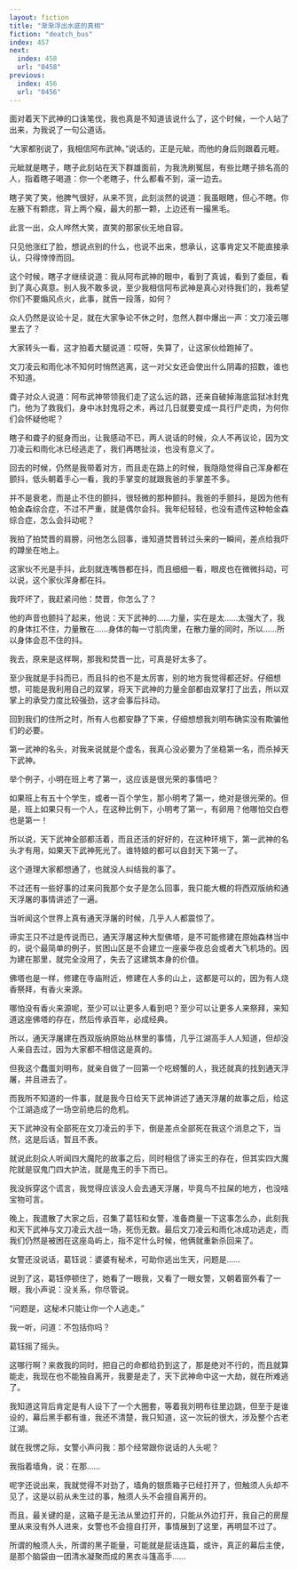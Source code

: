 ```yaml
---
layout: fiction
title: "渐渐浮出水底的真相"
fiction: "deatch_bus"
index: 457
next:
  index: 458
  url: "0458"
previous:
  index: 456
  url: "0456"
---
```

面对着天下武神的口诛笔伐，我也真是不知道该说什么了，这个时候，一个人站了出来，为我说了一句公道话。

“大家都别说了，我相信阿布武神。”说话的，正是元眦，而他的身后则跟着元睚。

元眦就是瞎子，瞎子此刻站在天下群雄面前，为我洗刷冤屈，有些比瞎子排名高的人，指着瞎子喝道：你一个老瞎子，什么都看不到，滚一边去。

瞎子笑了笑，他脾气很好，从来不货，此刻淡然的说道：我虽眼瞎，但心不瞎。你左腋下有颗痣，背上两个瘊，最大的那一颗，上边还有一撮黑毛。

此言一出，众人哗然大笑，直笑的那家伙无地自容。

只见他涨红了脸，想说点别的什么，也说不出来，想承认，这事肯定又不能直接承认，只得悻悻而回。

这个时候，瞎子才继续说道：我从阿布武神的眼中，看到了真诚，看到了委屈，看到了真心真意。别人我不敢多说，至少我相信阿布武神是真心对待我们的，我希望你们不要煽风点火，此事，就告一段落，如何？

众人仍然是议论十足，就在大家争论不休之时，忽然人群中爆出一声：文刀凌云哪里去了？

大家转头一看，这才拍着大腿说道：哎呀，失算了，让这家伙给跑掉了。

文刀凌云和雨化冰不知何时悄然逃离，这一对父女还会使出什么阴毒的招数，谁也不知道。

聋子对众人说道：阿布武神带领我们走了这么远的路，还亲自破掉海底监狱冰封鬼门，他为了救我们，身中冰封鬼将之术，再过几日就要变成一具行尸走肉，为何你们会怀疑他呢？

瞎子和聋子的挺身而出，让我感动不已，两人说话的时候，众人不再议论，因为文刀凌云和雨化冰已经逃走了，我们再瞎扯淡，也没有意义了。

回去的时候，仍然是我带着对方，而且走在路上的时候，我隐隐觉得自己浑身都在颤抖，低头朝着手心一看，我的手掌变的就跟我爸的手掌差不多。

并不是衰老，而是止不住的颤抖，很轻微的那种颤抖。我爸的手颤抖，是因为他有帕金森综合症，不过不严重，就是偶尔会抖。我年纪轻轻，也没有遗传这种帕金森综合症，怎么会抖动呢？

我拍了拍焚晋的肩膀，问他怎么回事，谁知道焚晋转过头来的一瞬间，差点给我吓的蹲坐在地上。

这家伙不光是手抖，此刻就连嘴唇都在抖，而且细细一看，眼皮也在微微抖动，可以说，这个家伙浑身都在抖。

我吓坏了，我赶紧问他：焚晋，你怎么了？

他的声音也颤抖了起来，他说：天下武神的……力量，实在是太……太强大了，我的身体扛不住，力量散在……身体的每一寸肌肉里，在散力量的同时，所以……所以身体会忍不住的抖。

我去，原来是这样啊，那我和焚晋一比，可真是好太多了。

至少我就是手抖而已，而且抖的也不是太厉害，别的地方我觉得都还好。仔细想想，可能是我利用自己的双掌，将天下武神的力量全部都由双掌打了出去，所以双掌上的承受力度比较强劲，这才会事后抖动。

回到我们的住所之时，所有人也都安静了下来，仔细想想我刘明布确实没有欺骗他们的必要。

第一武神的名头，对我来说就是个虚名，我真心没必要为了坐稳第一名，而杀掉天下武神。

举个例子，小明在班上考了第一，这应该是很光荣的事情吧？

如果班上有五十个学生，或者一百个学生，那小明考了第一，绝对是很光荣的。但是，班上如果只有一个人，在这种比例下，小明考了第一，有卵用？他哪怕交白卷也是第一！

所以说，天下武神全部都活着，而且还活的好好的，在这种环境下，第一武神的名头才有用，如果天下武神死光了。谁特娘的都可以自封天下第一了。

这个道理大家都想通了，也就没人纠结我的事了。

不过还有一些好事的过来问我那个女子是怎么回事，我只能大概的将西双版纳和通天浮屠的事情讲述了一遍。

当听闻这个世界上真有通天浮屠的时候，几乎人人都震惊了。

谛实王只不过是传说而已，通天浮屠这种大型佛塔，是不可能修建在原始森林当中的，说个最简单的例子，贫困山区是不会建立一座豪华夜总会或者大飞机场的。因为建在那里，就完全没用了，失去了这建筑本身的价值。

佛塔也是一样，修建在寺庙附近，修建在人多的山上，这都是可以的，因为有人烧香祭拜，有香火来源。

哪怕没有香火来源呢，至少可以让更多人看到吧？至少可以让更多人来祭拜，来知道这座佛塔的存在，然后传承百年，必成经典。

所以，通天浮屠建在西双版纳原始丛林里的事情，几乎江湖高手人人知道，但却没人亲自去过，因为大家都不相信这是真的。

但我这个蠢蛋刘明布，就亲自做了一回第一个吃螃蟹的人，我还就真的找到通天浮屠，并且进去了。

而我所不知道的一件事，就是我今日给天下武神讲述了通天浮屠的故事之后，给这个江湖造成了一场空前绝后的危机。

天下武神没有全部死在文刀凌云的手下，倒是差点全部死在我这个消息之下，当然，这是后话，暂且不表。

就说此刻众人听闻四大魔陀的故事之后，同时相信了谛实王的存在，但其实四大魔陀就是驭鬼门四大护法，就是鬼王的手下而已。

我没拆穿这个谎言，我觉得应该没人会去通天浮屠，毕竟鸟不拉屎的地方，也没啥宝物可言。

晚上，我遣散了大家之后，召集了葛钰和女警，准备商量一下这事怎么办，此刻我和天下武神与文刀凌云大战一场，死伤无数。最后文刀凌云和雨化冰成功逃走，而我们仍然是被困在这座岛屿上，指不定什么时候，他俩就重新杀回来了。

女警还没说话，葛钰说：婆婆有秘术，可助你逃出生天，问题是……

说到了这，葛钰停顿住了，她看了一眼我，又看了一眼女警，又朝着窗外看了一眼，我小声说：没关系，你尽管说。

“问题是，这秘术只能让你一个人逃走。”

我一听，问道：不包括你吗？

葛钰摇了摇头。

这哪行啊？来救我的同时，把自己的命都给扔到这了，那是绝对不行的，而且就算能走，我现在也不能独自离开，我要是走了，天下武神命中这一大劫，就在所难逃了。

我知道这背后肯定是有人设下了一个大圈套，等着我刘明布往里边跳，但至于是谁设的，幕后黑手都有谁，我还不清楚，我只知道，这一次玩的很大，涉及整个古老江湖。

就在我愣之际，女警小声问我：那个经常跟你说话的人头呢？

我指着墙角，说：在那……

呢字还说出来，我就觉得不对劲了，墙角的银质箱子已经打开了，但触须人头却不见了，这是以前从未生过的事，触须人头不会擅自离开的。

而且，最关键的是，这箱子是无法从里边打开的，只能从外边打开，我自己的房屋里从来没有外人进来，女警也不会擅自打开，事情展到了这里，再明显不过了。

所谓的触须人头，所谓的黑子能量，可能就是屁话连篇，或许，真正的幕后主使，是那个脑袋由一团清水凝聚而成的黑衣斗篷高手……